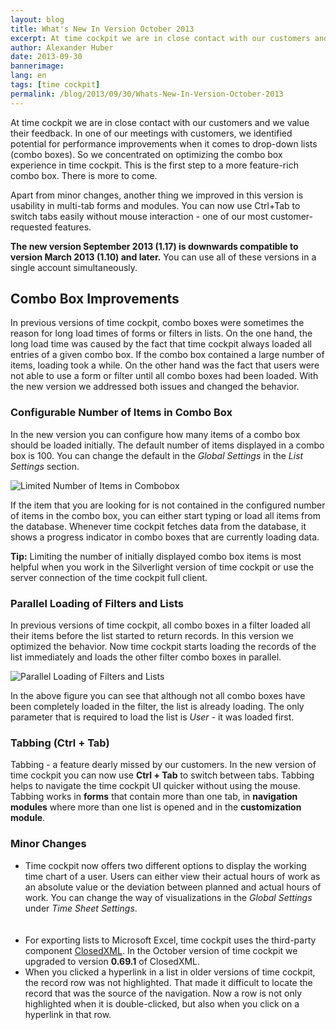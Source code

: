 ```yaml
---
layout: blog
title: What's New In Version October 2013
excerpt: At time cockpit we are in close contact with our customers and we value their feedback. In one of our meetings with customers, we identified potential for performance improvements when it comes to drop-down lists (combo boxes). So we concentrated on optimizing the combo box experience in time cockpit. This is the first step to a more feature-rich combo box. There is more to come.
author: Alexander Huber
date: 2013-09-30
bannerimage: 
lang: en
tags: [time cockpit]
permalink: /blog/2013/09/30/Whats-New-In-Version-October-2013
---
```


<p>At time cockpit we are in close contact with our customers and we value their feedback. In one of our meetings with customers, we identified potential for performance improvements when it comes to drop-down lists (combo boxes). So we concentrated on optimizing the combo box experience in time cockpit. This is the first step to a more feature-rich combo box. There is more to come.</p><p>Apart from minor changes, another thing we improved in this version is usability in multi-tab forms and modules. You can now use Ctrl+Tab to switch tabs easily without mouse interaction - one of our most customer-requested features.</p><p>
  <strong>The new version September 2013 (1.17) is downwards compatible to version March 2013 (1.10) and later.</strong> You can use all of these versions in a single account simultaneously.</p><h2>Combo Box Improvements</h2><p>In previous versions of time cockpit, combo boxes were sometimes the reason for long load times of forms or filters in lists. On the one hand, the long load time was caused by the fact that time cockpit always loaded all entries of a given combo box. If the combo box contained a large number of items, loading took a while. On the other hand was the fact that users were not able to use a form or filter until all combo boxes had been loaded. With the new version we addressed both issues and changed the behavior.</p><h3>Configurable Number of Items in Combo Box</h3><p>In the new version you can configure how many items of a combo box should be loaded initially. The default number of items displayed in a combo box is 100. You can change the default in the <em>Global Settings</em> in the <em>List Settings</em> section.</p><p>
  <img src="{{site.baseurl}}/content/images/blog/2013/09/configure-number-list-items/Time Sheet_2013-09-30_10-20-47.png" alt="Limited Number of Items in Combobox" title="Limited Number of Items in Combobox" />
</p><p>If the item that you are looking for is not contained in the configured number of items in the combo box, you can either start typing or load all items from the database. Whenever time cockpit fetches data from the database, it shows a progress indicator in combo boxes that are currently loading data.</p><p>
  <strong>Tip:</strong> <span>Limiting the number of initially displayed combo box items is most helpful when you work in the Silverlight version of time cockpit or use the server connection of the time cockpit full client.</span></p><h3>Parallel Loading of Filters and Lists</h3><p>In previous versions of time cockpit, all combo boxes in a filter loaded all their items before the list started to return records. In this version we optimized the behavior. Now time cockpit starts loading the records of the list immediately and loads the other filter combo boxes in parallel.</p><p>
  <img src="{{site.baseurl}}/content/images/blog/2013/09/CTemp2013-09-30_1314.png" alt="Parallel Loading of Filters and Lists" title="Parallel Loading of Filters and Lists" />
</p><p>In the above figure you can see that although not all combo boxes have been completely loaded in the filter, the list is already loading. The only parameter that is required to load the list is <em>User</em> - it was loaded first.</p><h3>Tabbing (Ctrl + Tab)</h3><p>Tabbing - a feature dearly missed by our customers. In the new version of time cockpit you can now use <strong>Ctrl + Tab</strong> to switch between tabs. Tabbing helps to navigate the time cockpit UI quicker without using the mouse. Tabbing works in <strong>forms</strong> that contain more than one tab, in <strong>navigation modules</strong> where more than one list is opened and in the <strong>customization module</strong>.</p><h3>Minor Changes</h3><ul>
  <li>Time cockpit now offers two different options to display the working time chart of a user. Users can either view their actual hours of work as an absolute value or the deviation between planned and actual hours of work. You can change the way of visualizations in the <em>Global Settings</em> under <em>Time Sheet Settings</em>.
<br /><br /><function name="Composite.Media.ImageGallery.Slimbox2"><param name="MediaFolder" value="MediaArchive:687d757e-0323-40e1-b27f-e879ecd1ce22" /><param name="ThumbnailMaxWidth" value="100" /><param name="ThumbnailMaxHeight" value="100" /></function><br /></li>
  <li>For exporting lists to Microsoft Excel, time cockpit uses the third-party component <a href="http://closedxml.codeplex.com/" title="ClosedXML" target="_blank">ClosedXML</a>. In the October version of time cockpit we upgraded to version <strong>0.69.1</strong> of ClosedXML.</li>
  <li>When you clicked a hyperlink in a list in older versions of time cockpit, the record row was not highlighted. That made it difficult to locate the record that was the source of the navigation. Now a row is not only highlighted when it is double-clicked, but also when you click on a hyperlink in that row.</li>
</ul>